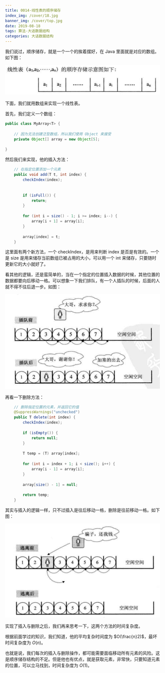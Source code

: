 ```yaml
---
title: 0014-线性表的顺序储存
index_img: /cover/18.jpg
banner_img: /cover/top.jpg
date: 2019-08-18
tags: 算法-大话数据结构
categories: 大话数据结构
---
```


我们说过，顺序储存，就是一个一个的挨着摆好，在 Java 里面就是对应的数组。如下图：

![](https://github.com/aprz512/pic4aprz512/blob/master/Blog/%E7%AE%97%E6%B3%95/%E5%A4%A7%E8%AF%9D%E6%95%B0%E6%8D%AE%E7%BB%93%E6%9E%84/3-4-2.png?raw=true)

下面，我们就用数组来实现一个线性表。

首先，我们定义一个数组：

```java
public class MyArray<T> {

    // 因为无法创建泛型数组，所以我们使用 Object 来接受
    private Object[] array = new Object[5];
    
}
```



然后我们来实现，他的插入方法：

```java
    // 在指定位置添加一个元素
    public void add(T t, int index) {
        checkIndex(index);


        if (isFull()) {
            return;
        }

        for (int i = size() - 1; i >= index; i--) {
            array[i + 1] = array[i];
        }

        array[index] = t;
    }
```

这里面有两个新方法，一个 checkIndex，是用来判断 index 是否是有效的。一个是 size 是用来储存当前数组已被占用的大小，可以用一个 int 来储存，只要随时更新它的大小就好了。

看其他的逻辑，还是蛮简单的，当在一个指定的位置插入数据的时候，其他位置的数据都要向后移动一格。可以想象一下我们排队，有一个人插队的时候，后面的人就不得不往后退一步。如图：

![](https://github.com/aprz512/pic4aprz512/blob/master/Blog/%E7%AE%97%E6%B3%95/%E5%A4%A7%E8%AF%9D%E6%95%B0%E6%8D%AE%E7%BB%93%E6%9E%84/3-5-1.png?raw=true)

再看一下删除方法：

```java
    // 删除指定位置的元素，并返回它的值
    @SuppressWarnings("unchecked")
    public T delete(int index) {
        checkIndex(index);

        if (isEmpty()) {
            return null;
        }

        T temp = (T) array[index];

        for (int i = index + 1; i < size(); i++) {
            array[i - 1] = array[i];
        }

        array[size() - 1] = null;

        return temp;
    }
```

其实与插入的逻辑一样，只不过插入是往后移动一格，删除是往前移动一格。如下图：

![](https://github.com/aprz512/pic4aprz512/blob/master/Blog/%E7%AE%97%E6%B3%95/%E5%A4%A7%E8%AF%9D%E6%95%B0%E6%8D%AE%E7%BB%93%E6%9E%84/3-5-2.png?raw=true)



实现了插入与删除之后，我们再来思考一下，这两个方法的时间复杂度。

根据前面学过的知识，我们知道，他的平均复杂时间度为 $O(\frac{n}2)$，最坏时间复杂度为  $O(n)$。

也就是说，我们每次的插入与删除操作，都可能需要面临移动所有元素的风险。这是顺序储存结构的不足。但是他也有优点，就是获取元素，非常快，只要知道元素的位置，可以立马找到，时间复杂度为  $O(1)$。

